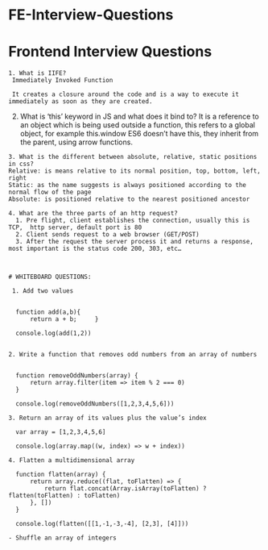 # FE-Interview-Questions

# Frontend Interview Questions

	1. What is IIFE?
	 Immediately Invoked Function
   
 	 It creates a closure around the code and is a way to execute it immediately as soon as they are created.
	

  2. What is ‘this’ keyword in JS and what does it bind to?
	 It is a reference to an object which is being used outside a function, this refers to a global object, for example this.window
  	ES6 doesn’t have this, they inherit from the parent, using arrow functions.

	3. What is the different between absolute, relative, static positions in css?
	Relative: is means relative to its normal position, top, bottom, left, right
	Static: as the name suggests is always positioned according to the normal flow of the page
	Absolute: is positioned relative to the nearest positioned ancestor

	4. What are the three parts of an http request?
	  1. Pre flight, client establishes the connection, usually this is TCP,  http server, default port is 80
	  2. Client sends request to a web browser (GET/POST)
	  3. After the request the server process it and returns a response, most important is the status code 200, 303, etc…



	# WHITEBOARD QUESTIONS:

	 1. Add two values


	  function add(a,b){
		  return a + b; 	}

	  console.log(add(1,2))
	

	2. Write a function that removes odd numbers from an array of numbers
	

	  function removeOddNumbers(array) {
  		  return array.filter(item => item % 2 === 0)
	  }

	  console.log(removeOddNumbers([1,2,3,4,5,6]))

	3. Return an array of its values plus the value’s index
	
	  var array = [1,2,3,4,5,6]

	  console.log(array.map((w, index) => w + index))

	4. Flatten a multidimensional array

	  function flatten(array) {
		  return array.reduce((flat, toFlatten) => {
			  return flat.concat(Array.isArray(toFlatten) ? flatten(toFlatten) : toFlatten)
		  }, [])
	  }

	  console.log(flatten([[1,-1,-3,-4], [2,3], [4]]))

	- Shuffle an array of integers 

	
